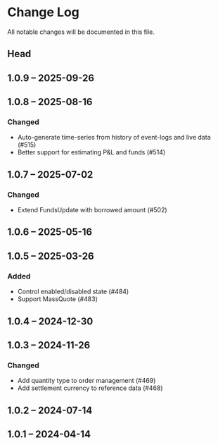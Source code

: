 # Change Log

All notable changes will be documented in this file.

## Head

## 1.0.9 &ndash; 2025-09-26

## 1.0.8 &ndash; 2025-08-16

### Changed

* Auto-generate time-series from history of event-logs and live data (#515)
* Better support for estimating P&L and funds (#514)

## 1.0.7 &ndash; 2025-07-02

### Changed

* Extend FundsUpdate with borrowed amount (#502)

## 1.0.6 &ndash; 2025-05-16

## 1.0.5 &ndash; 2025-03-26

### Added

* Control enabled/disabled state (#484)
* Support MassQuote (#483)

## 1.0.4 &ndash; 2024-12-30

## 1.0.3 &ndash; 2024-11-26

### Changed

* Add quantity type to order management (#469)
* Add settlement currency to reference data (#468)

## 1.0.2 &ndash; 2024-07-14

## 1.0.1 &ndash; 2024-04-14
